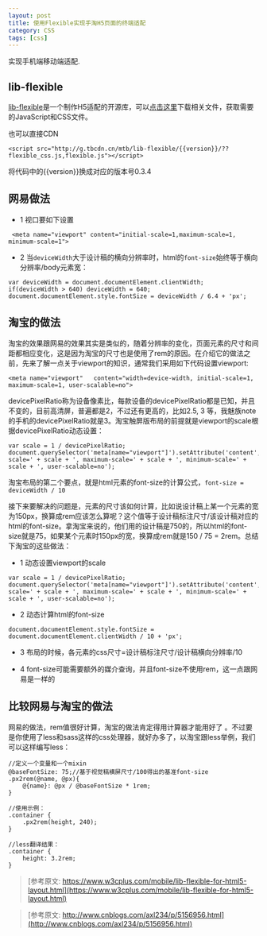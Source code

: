 ```yaml
---
layout: post
title: 使用Flexible实现手淘H5页面的终端适配
category: CSS
tags: [css]
---
```


实现手机端移动端适配.

## lib-flexible

[lib-flexible](https://github.com/amfe/lib-flexible)是一个制作H5适配的开源库，可以[点击这里](https://github.com/amfe/lib-flexible/archive/master.zip)下载相关文件，获取需要的JavaScript和CSS文件。


也可以直接CDN

```
<script src="http://g.tbcdn.cn/mtb/lib-flexible/{{version}}/??flexible_css.js,flexible.js"></script>
```
将代码中的{{version}}换成对应的版本号0.3.4


## 网易做法

* 1 视口要如下设置

```
 <meta name="viewport" content="initial-scale=1,maximum-scale=1, minimum-scale=1">
```
 
* 2 当`deviceWidth`大于设计稿的横向分辨率时，html的`font-size`始终等于横向分辨率/body元素宽：



```
var deviceWidth = document.documentElement.clientWidth;
if(deviceWidth > 640) deviceWidth = 640;
document.documentElement.style.fontSize = deviceWidth / 6.4 + 'px';
```



## 淘宝的做法

淘宝的效果跟网易的效果其实是类似的，随着分辨率的变化，页面元素的尺寸和间距都相应变化，这是因为淘宝的尺寸也是使用了rem的原因。在介绍它的做法之前，先来了解一点关于viewport的知识，通常我们采用如下代码设置viewport:

```
<meta name="viewport"   content="width=device-width, initial-scale=1, maximum-scale=1, user-scalable=no">
```

devicePixelRatio称为设备像素比，每款设备的devicePixelRatio都是已知，并且不变的，目前高清屏，普遍都是2，不过还有更高的，比如2.5, 3 等，我魅族note的手机的devicePixelRatio就是3。淘宝触屏版布局的前提就是viewport的scale根据devicePixelRatio动态设置：

```
var scale = 1 / devicePixelRatio;
document.querySelector('meta[name="viewport"]').setAttribute('content','initial-scale=' + scale + ', maximum-scale=' + scale + ', minimum-scale=' + scale + ', user-scalable=no');
```

淘宝布局的第二个要点，就是html元素的font-size的计算公式，`font-size = deviceWidth / 10`

接下来要解决的问题是，元素的尺寸该如何计算，比如说设计稿上某一个元素的宽为150px，换算成rem应该怎么算呢？这个值等于设计稿标注尺寸/该设计稿对应的html的font-size。拿淘宝来说的，他们用的设计稿是750的，所以html的font-size就是75，如果某个元素时150px的宽，换算成rem就是150 / 75 = 2rem。总结下淘宝的这些做法：

* 1 动态设置viewport的scale

```
var scale = 1 / devicePixelRatio;
document.querySelector('meta[name="viewport"]').setAttribute('content','initial-scale=' + scale + ', maximum-scale=' + scale + ', minimum-scale=' + scale + ', user-scalable=no');
```

* 2 动态计算html的font-size

```
document.documentElement.style.fontSize = document.documentElement.clientWidth / 10 + 'px';
```

* 3 布局的时候，各元素的css尺寸=设计稿标注尺寸/设计稿横向分辨率/10

* 4 font-size可能需要额外的媒介查询，并且font-size不使用rem，这一点跟网易是一样的


## 比较网易与淘宝的做法

网易的做法，rem值很好计算，淘宝的做法肯定得用计算器才能用好了 。不过要是你使用了less和sass这样的css处理器，就好办多了，以淘宝跟less举例，我们可以这样编写less：

```
//定义一个变量和一个mixin
@baseFontSize: 75;//基于视觉稿横屏尺寸/100得出的基准font-size
.px2rem(@name, @px){
    @{name}: @px / @baseFontSize * 1rem;
}

//使用示例：
.container {
    .px2rem(height, 240);
}

//less翻译结果：
.container {
    height: 3.2rem;
}

```

> [参考原文: https://www.w3cplus.com/mobile/lib-flexible-for-html5-layout.html](https://www.w3cplus.com/mobile/lib-flexible-for-html5-layout.html)

> [参考原文: http://www.cnblogs.com/axl234/p/5156956.html](http://www.cnblogs.com/axl234/p/5156956.html)